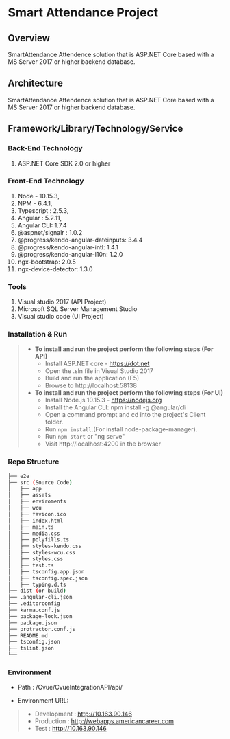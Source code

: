 # Smart Attendance Project


## Overview
SmartAttendance Attendence solution that is ASP.NET Core based with a MS Server 2017 or higher backend database.


## Architecture
SmartAttendance Attendence solution that is ASP.NET Core based with a MS Server 2017 or higher backend database.


## Framework/Library/Technology/Service

### Back-End Technology
1. ASP.NET Core SDK 2.0 or higher

### Front-End Technology
1. Node - 10.15.3,
1. NPM - 6.4.1,
1. Typescript : 2.5.3,
1. Angular : 5.2.11,
1. Angular CLI: 1.7.4
1. @aspnet/signalr : 1.0.2
1. @progress/kendo-angular-dateinputs: 3.4.4
1. @progress/kendo-angular-intl: 1.4.1
1. @progress/kendo-angular-l10n: 1.2.0
1. ngx-bootstrap: 2.0.5
1. ngx-device-detector: 1.3.0

### Tools
1. Visual studio 2017 (API Project)
1. Microsoft SQL Server Management Studio 
1. Visual studio code (UI Project)

### Installation & Run
> * **To install and run the project perform the following steps (For API)** 
>   * Install ASP.NET core - https://dot.net
>   * Open the .sln file in Visual Studio 2017
>   * Build and run the application (F5)
>   * Browse to http://localhost:58138
> * **To install and run the project perform the following steps (For UI)**
>   * Install Node.js 10.15.3 - https://nodejs.org
>   * Install the Angular CLI: npm install -g @angular/cli
>   * Open a command prompt and cd into the project's Client folder.
>   * Run `npm install`.(For install node-package-manager).
>   * Run `npm start` or "ng serve" 
>   * Visit http://localhost:4200 in the browser

### Repo Structure
```bash
├── e2e
├── src (Source Code)
│   ├── app
│   ├── assets
│   ├── enviroments
│   ├── wcu
│   ├── favicon.ico
│   ├── index.html
│   ├── main.ts
│   ├── media.css
│   ├── polyfills.ts
│   ├── styles-kendo.css
│   ├── styles-wcu.css
│   ├── styles.css
│   ├── test.ts
│   ├── tsconfig.app.json
│   ├── tsconfig.spec.json
│   ├── typing.d.ts
├── dist (or build)
├── .angular-cli.json
├── .editorconfig
├── karma.conf.js
├── package-lock.json
├── package.json
├── protractor.conf.js
├── README.md
├── tsconfig.json
├── tslint.json
└── 
```

### Environment 
* Path : /Cvue/CvueIntegrationAPI/api/

* Environment URL:
> * Development :  http://10.163.90.146
> * Production : http://webapps.americancareer.com
> * Test : http://10.163.90.146


